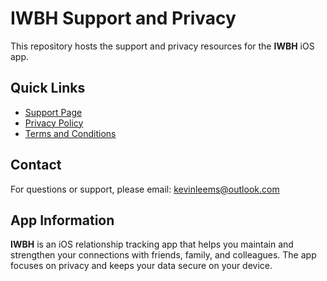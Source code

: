 # IWBH Support and Privacy

This repository hosts the support and privacy resources for the **IWBH** iOS app.

## Quick Links

- [Support Page](https://kevincorvallis.github.io/iwbh-support/support)
- [Privacy Policy](https://kevincorvallis.github.io/iwbh-support/privacy)
- [Terms and Conditions](https://kevincorvallis.github.io/iwbh-support/termsandconditions)

## Contact

For questions or support, please email: [kevinleems@outlook.com](mailto:kevinleems@outlook.com)

## App Information

**IWBH** is an iOS relationship tracking app that helps you maintain and strengthen your connections with friends, family, and colleagues. The app focuses on privacy and keeps your data secure on your device.
